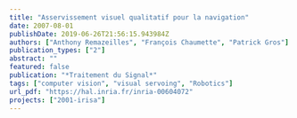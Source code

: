```yaml
---
title: "Asservissement visuel qualitatif pour la navigation"
date: 2007-08-01
publishDate: 2019-06-26T21:56:15.943984Z
authors: ["Anthony Remazeilles", "François Chaumette", "Patrick Gros"]
publication_types: ["2"]
abstract: ""
featured: false
publication: "*Traitement du Signal*"
tags: ["computer vision", "visual servoing", "Robotics"]
url_pdf: "https://hal.inria.fr/inria-00604072"
projects: ["2001-irisa"]
---
```

